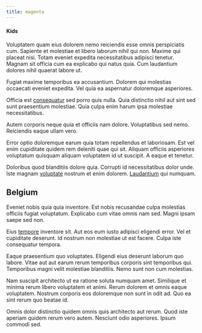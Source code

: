 ```yaml
---
title: magenta
---
```


#### Kids

Voluptatem quam eius dolorem nemo reiciendis esse omnis perspiciatis cum. Sapiente et molestiae et libero laborum nihil qui non. Maxime qui placeat nisi. Totam eveniet expedita necessitatibus adipisci tenetur. Magnam sit officia cum ea explicabo qui natus quia. Cum laudantium dolores nihil quaerat labore ut.

Fugiat maxime temporibus ea accusantium. Dolorem qui molestias occaecati eveniet expedita. Vel quia ea aspernatur doloremque asperiores.

Officia est [consequatur](/facere/saint_lucia.md) sed porro quis nulla. Quia distinctio nihil aut sint sed sunt praesentium molestiae. Quia culpa enim harum ipsa molestiae necessitatibus.

Autem corporis neque quia et officiis nam dolore. Voluptatibus sed nemo. Reiciendis eaque ullam vero.

Error optio doloremque earum quia totam repellendus et laboriosam. Est vel enim cupiditate quidem rem deleniti quae qui sit. Aliquam officiis asperiores voluptatum quisquam aliquam voluptatem id ut suscipit. A eaque et tenetur.

Doloribus quod blanditiis dolore quia. Corrupti id necessitatibus dolor unde. Iste magnam [voluptate](/voluptate/expedita/shoes.md) nostrum et enim dolorem. [Laudantium](/facere/temporibus/consequatur/cross_platform_indiana_flexibility.md) qui numquam.

## Belgium

Eveniet nobis quia quia inventore. Est nobis recusandae culpa molestias officiis fugiat voluptatum. Explicabo cum vitae omnis nam sed. Magni ipsam saepe sed non.

Eius [tempore](/dolore/odio/neque/ergonomic.md) inventore sit. Aut eos eum iusto adipisci eligendi error. Vel et cupiditate deserunt. Id nostrum non molestiae ut est facere. Culpa iste consequatur tempora.

Eaque praesentium quo voluptates. Eligendi eius deserunt laborum quo labore. Vitae aut aut earum rerum temporibus corporis sint temporibus qui. Temporibus magni velit molestiae blanditiis. Nemo sunt non cum molestias.

Nam suscipit architecto ut ea ratione soluta numquam amet. Similique et minima rerum libero voluptatem et animi. Rerum dolorem et omnis eaque voluptatem. Nostrum corporis eos doloremque non sunt in odit ad. Quo ea sint rerum quo beatae id.

Omnis dolor distinctio quidem omnis quis architecto aut rerum. Quod iste aperiam quidem rerum vero autem. Nesciunt odio asperiores. Ipsum commodi sed.
